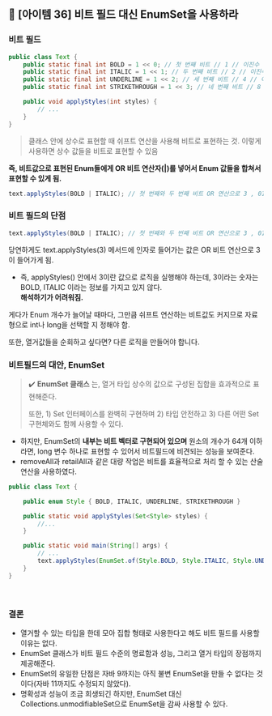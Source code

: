 ## 📝 [아이템 36] 비트 필드 대신 EnumSet을 사용하라

### 비트 필드
```java
public class Text {
    public static final int BOLD = 1 << 0; // 첫 번째 비트 // 1 // 이진수 : 0001
    public static final int ITALIC = 1 << 1; // 두 번째 비트 // 2 // 이진수 : 0010
    public static final int UNDERLINE = 1 << 2; // 세 번째 비트 // 4 // 이진수 : 0100
    public static final int STRIKETHROUGH = 1 << 3; // 네 번째 비트 // 8 이진수 : 1000

    public void applyStyles(int styles) {
        // ...
    }
}
```

> 클래스 안에 상수로 표현할 때 쉬프트 연산을 사용해 비트로 표현하는 것. 이렇게 사용하면 상수 값들을 비트로 표현할 수 있음
>

**즉, 비트값으로 표현된 Enum들에게 OR 비트 연산자(|)를 넣어서 Enum 값들을 합쳐서 표현할 수 있게 됨.**
```java
text.applyStyles(BOLD | ITALIC); // 첫 번째와 두 번째 비트 OR 연산으로 3 , 01 | 10 -> 11
```  

### 비트 필드의 단점

```java
text.applyStyles(BOLD | ITALIC); // 첫 번째와 두 번째 비트 OR 연산으로 3 , 01 | 10 -> 11
```  

당연하게도 text.applyStyles(3) 메서드에 인자로 들어가는 값은 OR 비트 연산으로 3이 들어가게 됨.  

- 즉, applyStyles() 안에서 3이란 값으로 로직을 실행해야 하는데, 3이라는 숫자는 BOLD, ITALIC 이라는 정보를 가지고 있지 않다.     
  **해석하기가 어려워짐.**


게다가 Enum 개수가 늘어날 때마다, 그만큼 쉬프트 연산하는 비트값도 커지므로 자료형으로 int나 long을 선택할 지 정해야 함.

또한, 열거값들을 순회하고 싶다면? 다른 로직을 만들어야 합니다.

### 비트필드의 대안, EnumSet

> ✔️ **EnumSet 클래스** 는, 열거 타입 상수의 값으로 구성된 집합을 효과적으로 표현해준다.
>
> 또한, 1) Set 인터페이스를 완벽히 구현하며 2) 타입 안전하고 3) 다른 어떤 Set 구현체와도 함께 사용할 수 있다.
> 

- 하지만, EnumSet의 **내부는 비트 벡터로 구현되어 있으며** 원소의 개수가 64개 이하라면, long 변수 하나로 표현할 수 있어서 비트필드에 비견되는 성능을 보여준다.
- removeAll과 retailAll과 같은 대량 작업은 비트를 효율적으로 처리 할 수 있는 산술 연산을 사용하였다.


```java
public class Text {

    public enum Style { BOLD, ITALIC, UNDERLINE, STRIKETHROUGH }

    public static void applyStyles(Set<Style> styles) {
        //...
    }

    public static void main(String[] args) {
        // ...
        text.applyStyles(EnumSet.of(Style.BOLD, Style.ITALIC, Style.UNDERLINE));
    }
}
```
&nbsp;

### 결론
- 열거할 수 있는 타입을 한데 모아 집합 형태로 사용한다고 해도 비트 필드를 사용할 이유는 없다.
- EnumSet 클래스가 비트 필드 수준의 명료함과 성능, 그리고 열거 타입의 장점까지 제공해준다.
- EnumSet의 유일한 단점은 자바 9까지는 아직 불변 EnumSet을 만들 수 없다는 것이다(자바 11까지도 수정되지 않았다).
- 명확성과 성능이 조금 희생되긴 하지만, EnumSet 대신 Collections.unmodifiableSet으로 EnumSet을 감싸 사용할 수 있다.

